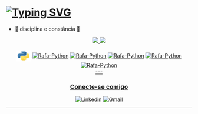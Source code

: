 # [![Typing SVG](https://readme-typing-svg.demolab.com?font=Indie+Flower&size=40&pause=1000&color=037B7B&background=FFFFFF00&vCenter=true&width=700&height=60&lines=%F0%9F%91%8B👋👋👋👋👋👋)](https://git.io/typing-svg)
- 🌱 disciplina e constância 💪
<div align="center">
  <a href="https://github.com/pollyanarocha416">
  <img height="180em" src="https://github-readme-stats.vercel.app/api?username=pollyanarocha416&show_icons=true&theme=dracula&include_all_commits=true&count_private=true"/>
  <img height="180em" src="https://github-readme-stats.vercel.app/api/top-langs/?username=pollyanarocha416&layout=compact&langs_count=7&theme=dracula"/>
<div style="display: inline_block"><br>
   <img align="center" alt="Rafa-Csharp" height="30" width="40" 
  <img align="center" alt="Rafa-Python" height="30" width="40" src="https://raw.githubusercontent.com/devicons/devicon/master/icons/python/python-original.svg">
  <img align="center" alt="Rafa-Python" height="60" width="70" src="https://cdn.jsdelivr.net/gh/devicons/devicon/icons/django/django-plain-wordmark.svg" />        
  <img align="center" alt="Rafa-Python" height="65" width="75" src="https://cdn.jsdelivr.net/gh/devicons/devicon/icons/mysql/mysql-original-wordmark.svg" />
  <img align="center" alt="Rafa-Python" height="35" width="45" src="https://cdn.jsdelivr.net/gh/devicons/devicon/icons/javascript/javascript-original.svg" />
  <img align="center" alt="Rafa-Python" height="40" width="50" src="https://cdn.jsdelivr.net/gh/devicons/devicon/icons/html5/html5-original.svg" />
  <img align="center" alt="Rafa-Python" height="40" width="50" src="https://cdn.jsdelivr.net/gh/devicons/devicon/icons/css3/css3-original.svg" />
          
          
</div>
---

### Conecte-se comigo

[![Linkedin](https://img.shields.io/badge/-LinkedIn-%230077B5?style=for-the-badge&logo=linkedin&logoColor=white)](https://www.linkedin.com/in/pollyana-rocha/)
[![Gmail](https://img.shields.io/badge/Gmail-D14836?style=for-the-badge&logo=gmail&logoColor=white)](mailto:devpollyanarocha@gmail.com "devpollyanarocha@gmail.com")

---
